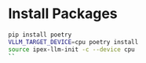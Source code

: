 # Install Packages
```bash
pip install poetry
VLLM_TARGET_DEVICE=cpu poetry install
source ipex-llm-init -c --device cpu
``